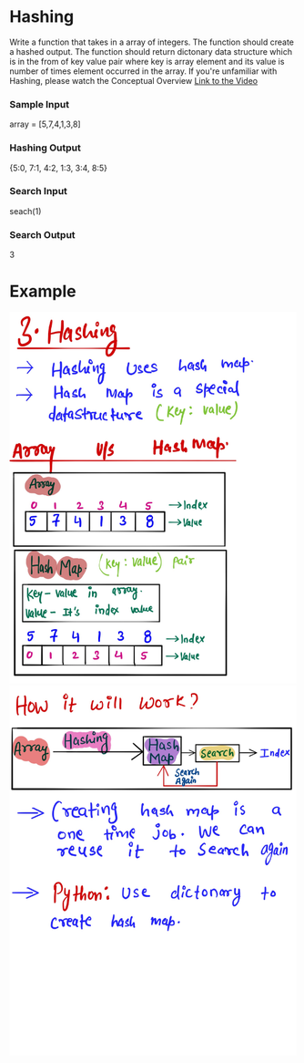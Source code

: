 # Hashing #
Write a function that takes in a array of integers. The function should create a hashed output.
The function should return dictonary data structure which is in the from of key value pair where key is array element and its value is number of times element occurred in the array. 
If you're unfamiliar with Hashing, please watch the Conceptual Overview [Link to the Video](https://www.youtube.com/watch?v=wWgIAphfn2U&feature=emb_logo) 

### Sample Input ###
array = [5,7,4,1,3,8]
### Hashing Output ###
{5:0, 7:1, 4:2, 1:3, 3:4, 8:5}
### Search Input ###
seach(1)
### Search Output ###
3
 
# Example #
![](images/1.hashing.jpg)
![](images/2.hashing.jpg)

